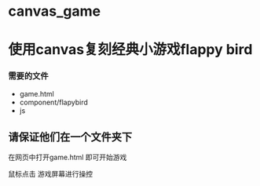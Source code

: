 # canvas_game

# 使用canvas复刻经典小游戏flappy bird   

### 需要的文件
  * game.html
  * component/flapybird
  * js  

## 请保证他们在一个文件夹下   

在网页中打开game.html 即可开始游戏   

鼠标点击 游戏屏幕进行操控   

